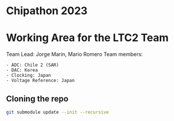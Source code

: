 # Chipathon 2023 
# Working Area for the LTC2 Team
Team Lead: Jorge Marin, Mario Romero
Team members:

    - ADC: Chile 2 (SAR)	
    - DAC: Korea	
    - Clocking: Japan
    - Voltage Reference: Japan

## Cloning the repo

~~~bash
git submodule update --init --recursive
~~~